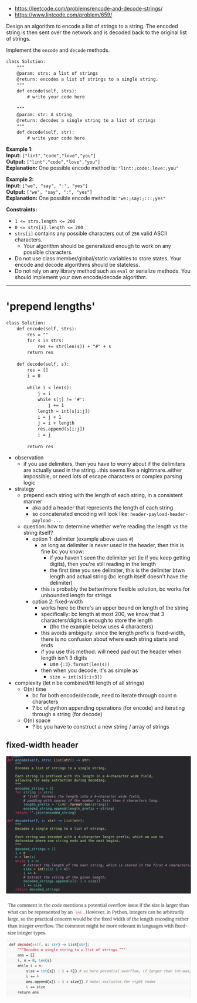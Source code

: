 - https://leetcode.com/problems/encode-and-decode-strings/
- https://www.lintcode.com/problem/659/

Design an algorithm to encode a list of strings to a string. The encoded string is then sent over the network and is decoded back to the original list of strings.

Implement the `encode` and `decode` methods.


```
class Solution:
    """
    @param: strs: a list of strings
    @return: encodes a list of strings to a single string.
    """
    def encode(self, strs):
        # write your code here

    """
    @param: str: A string
    @return: decodes a single string to a list of strings
    """
    def decode(self, str):
        # write your code here
```


**Example 1:**  
**Input:** `["lint","code","love","you"]`  
**Output:** `["lint","code","love","you"]`  
**Explanation:** One possible encode method is: `"lint:;code:;love:;you"`

**Example 2:**  
**Input:** `["we", "say", ":", "yes"]`  
**Output:** `["we", "say", ":", "yes"]`  
**Explanation:** One possible encode method is: `"we:;say:;:::;yes"`


**Constraints:**
- `1 <= strs.length <= 200`
- `0 <= strs[i].length <= 200`
- `strs[i]` contains any possible characters out of `256` valid ASCII characters.
	- Your algorithm should be generalized enough to work on any possible characters.
- Do not use class member/global/static variables to store states. Your encode and decode algorithms should be stateless.
- Do not rely on any library method such as `eval` or serialize methods. You should implement your own encode/decode algorithm.


---


# 'prepend lengths'
```
class Solution:
    def encode(self, strs):
        res = ""
        for s in strs:
            res += str(len(s)) + "#" + s
        return res

    def decode(self, s):
        res = []
        i = 0
        
        while i < len(s):
            j = i
            while s[j] != '#':
                j += 1
            length = int(s[i:j])
            i = j + 1
            j = i + length
            res.append(s[i:j])
            i = j
            
        return res
```



- observation
	- if you use delimiters, then you have to worry about if the delimiters are actually used in the string...this seems like a nightmare..either impossible, or need lots of escape characters or complex parsing logic
- strategy
	- prepend each string with the length of each string, in a consistent manner
		- aka add a header that represents the length of each string
		- so concatenated encoding will look like: `header-payload-header-payload-...`
	- question: how to determine whether we're reading the length vs the string itself?
		- option 1: delimiter (example above uses `#`)
			- as long as delimiter is never used in the header, then this is fine bc you know:
				- if you haven't seen the delimiter yet (ie if you keep getting digits), then you're still reading in the length
				- the first time you see delimiter, this is the delimiter btwn length and actual string (bc length itself doesn't have the delimiter)
			- this is probably the better/more flexible solution, bc works for unbounded length for strings
		- option 2: fixed-width
			- works here bc there's an upper bound on length of the string
			- specifically: bc length at most 200, we know that 3 characters/digits is enough to store the length
				- (tho the example below uses 4 characters)
			- this avoids ambiguity: since the length prefix is fixed-width, there is no confusion about where each string starts and ends
			- if you use this method: will need pad out the header when length isn't 3 digits
				- use `{:3}.format(len(s))`
			- then when you decode, it's as simple as
				- `size = int(s[i:i+3])`
- complexity (let n be combined/ttl length of all strings)
	- O(n) time
		- bc for both encode/decode, need to iterate through count n characters
		- ? bc of python appending operations (for encode) and iterating through a string (for decode)
	- O(n) space
		- ? bc you have to construct a new string / array of strings

## fixed-width header

![](../!assets/attachments/Pasted%20image%2020240226140238.png)







![](../!assets/attachments/Pasted%20image%2020240226141005.png)
![](../!assets/attachments/Pasted%20image%2020240226141051.png)


